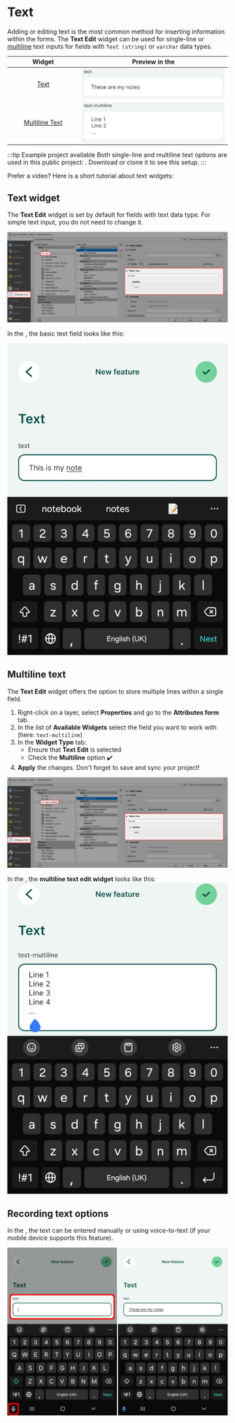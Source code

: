 # Text

Adding or editing text is the most common method for inserting information within the forms. The **Text Edit** widget can be used for single-line or [multiline](#multiline-text) text inputs for fields with `Text (string)` or `varchar` data types.

|<div style="width:150px"> Widget </div> |Preview in the <MobileAppNameShort />|
|:---:|:---:|
|[Text](#text-widget)   | ![Mergin Maps mobile app text field form](./mobile-form-text-preview.jpg "Mergin Maps mobile app text field form") |
|[Multiline Text](#multiline-text)   | ![Mergin Maps mobile app text field form](./mobile-form-text-multiline-preview.jpg "Mergin Maps mobile app text field form") |

:::tip Example project available
Both single-line and multiline text options are used in this public project: <MerginMapsProject id="documentation/form-widgets" />. Download or clone it to see this setup.
:::

Prefer a video? Here is a short tutorial about text widgets:
<YouTube id="0Y5GKyjmfqo" />

## Text widget
The **Text Edit** widget is set by default for fields with text data type. For simple text input, you do not need to change it.

![QGIS Text Edit Widget Type](./qgis-form-text.jpg "QGIS Text Edit Widget Type")

In the <MobileAppNameShort />, the basic text field looks like this:

![Mergin Maps mobile app text field form](./mobile-form-text.webp "Mergin Maps mobile app text field form")


## Multiline text

The **Text Edit** widget offers the option to store multiple lines within a single field.
1. Right-click on a layer, select **Properties** and go to the **Attributes form** tab.
2. In the list of **Available Widgets** select the field you want to work with (here: `text-multiline`)
3. In the **Widget Type** tab:
   - Ensure that **Text Edit** is selected
   - Check the **Multiline** option :heavy_check_mark:
4. **Apply** the changes. Don't forget to save and sync your project!

![QGIS multiline text field setup](./qgis-form-text-multiline.jpg "QGIS multiline text field setup")

In the <MobileAppNameShort />, the **multiline text edit widget** looks like this:
![Mergin Maps mobile app multiline text field form](./mobile-form-text-multiline.jpg "Mergin Maps mobile app multiline text field form")

## Recording text options

In the <MobileAppNameShort />, the text can be entered manually or using voice-to-text (if your mobile device supports this feature).

![Using voice to text in Mergin Maps mobile app](./mobile-form-text-voice-input.jpg "Using voice to text in Mergin Maps mobile app")
